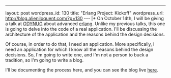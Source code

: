 --- 
layout: post
wordpress_id: 130
title: "Erlang Project: Kickoff"
wordpress_url: http://blog.alieniloquent.com/?p=130
--- |+
On October 14th, I will be giving a talk at [ODYNUG][1] about advanced
[erlang][2]. Unlike my previous talks, this one is going to delve into the
code of a real application. I'll be discussing the architecture of the
application and the reasons behind the design decisions.

Of course, in order to do that, I need an application. More specifically, I
need an application for which I know all the reasons behind the design
decisions. So, I'm going to write one, and I'm not a person to buck a
tradition, so I'm going to write a blog.

I'll be documenting the process here, and you can see the blog live [here][3].

   [1]: http://odynug.kicks-ass.org

   [2]: http://www.erlang.org

   [3]: http://omniloquent.com

